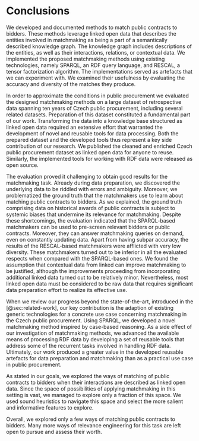 # Conclusions

<!--
See p. 3, <http://fis.vse.cz/wp-content/uploads/2014/02/Standardy_zpracovani_doktorskych_praci.pdf>
-->

<!-- Summary of the main contributions -->

We developed and documented methods to match public contracts to bidders.
These methods leverage linked open data that describes the entities involved in matchmaking as being a part of a semantically described knowledge graph.
The knowledge graph includes descriptions of the entities, as well as their interactions, relations, or contextual data.
We implemented the proposed matchmaking methods using existing technologies, namely SPARQL, an RDF query language, and RESCAL, a tensor factorization algorithm.
The implementations served as artefacts that we can experiment with.
We examined their usefulness by evaluating the accuracy and diversity of the matches they produce.

In order to approximate the conditions in public procurement we evaluated the designed matchmaking methods on a large dataset of retrospective data spanning ten years of Czech public procurement, including several related datasets. Preparation of this dataset constituted a fundamental part of our work.
Transforming the data into a knowledge base structured as linked open data required an extensive effort that warranted the development of novel and reusable tools for data processing.
Both the prepared dataset and the developed tools thus represent a key side contribution of our research.
We published the cleaned and enriched Czech public procurement dataset as linked open data for anyone to reuse.
Similarly, the implemented tools for working with RDF data were released as open source.

The evaluation proved it challenging to obtain good results for the matchmaking task.
Already during data preparation, we discovered the underlying data to be riddled with errors and ambiguity.
Moreover, we problematized the ground truth that the matchmakers use to learn about matching public contracts to bidders.
As we explained, the ground truth comprising data on historical awards of public contracts is subject to systemic biases that undermine its relevance for matchmaking.
Despite these shortcomings, the evaluation indicated that the SPARQL-based matchmakers can be used to pre-screen relevant bidders or public contracts.
Moreover, they can answer matchmaking queries on demand, even on constantly updating data.
Apart from having subpar accuracy, the results of the RESCAL-based matchmakers were afflicted with very low diversity.
These matchmakers turned out to be inferior in all the evaluated respects when compared with the SPARQL-based ones.
We found the assumption that contextual data from linked can improve matchmaking to be justified, although the improvements proceeding from incorporating additional linked data turned out to be relatively minor.
Nevertheless, most linked open data must be considered to be raw data that requires significant data preparation effort to realize its effective use.

<!-- Delta from the state-of-the-art -->

When we review our progress beyond the state-of-the-art, introduced in the [@sec:related-work], our key contribution is the adaption of existing generic technologies for a concrete use case concerning matchmaking in the Czech public procurement.
Using SPARQL, we developed a novel matchmaking method inspired by case-based reasoning.
As a side effect of our investigation of matchmaking methods, we advanced the available means of processing RDF data by developing a set of reusable tools that address some of the recurrent tasks involved in handling RDF data.
Ultimately, our work produced a greater value in the developed reusable artefacts for data preparation and matchmaking than as a practical use case in public procurement.

<!-- Assessment of degree of fulfillment of the stated goals -->

As stated in our goals, we explored the ways of matching of public contracts to bidders when their interactions are described as linked open data.
Since the space of possibilities of applying matchmaking in this setting is vast, we managed to explore only a fraction of this space.
We used sound heuristics to navigate this space and select the more salient and informative features to explore.
<!-- Future work -->
Overall, we explored only a few ways of matching public contracts to bidders.
Many more ways of relevance engineering for this task are left open to pursue and assess their worth.
